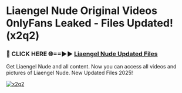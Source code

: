 # Liaengel Nude Original Videos 0nlyFans Leaked - Files Updated! (x2q2)

<h3>🔴 CLICK HERE 🌐==►► <a href="https://tinyurl.com/y5r63du9" rel="nofollow">Liaengel Nude Updated Files</a></h3>

Get Liaengel Nude and all content. Now you can access all videos and pictures of Liaengel Nude. New Updated Files 2025!

[![x2q2](https://i.imgur.com/UVo9nyh.gif)](https://tinyurl.com/y5r63du9)